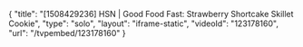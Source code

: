 {
    "title": "[1508429236] HSN | Good Food Fast: Strawberry Shortcake Skillet Cookie",
    "type": "solo",
    "layout": "iframe-static",
    "videoId": "123178160",
    "url": "\/tvpembed\/123178160"
}